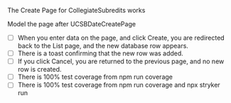 The Create Page for CollegiateSubredits works

Model the page after UCSBDateCreatePage

- [ ] When you enter data on the page, and click Create, you are redirected back to the List page, and the new database row appears.
- [ ] There is a toast confirming that the new row was added.
- [ ] If you click Cancel, you are returned to the previous page, and no new row is created.
- [ ] There is 100% test coverage from npm run coverage
- [ ] There is 100% test coverage from npm run coverage and npx stryker run